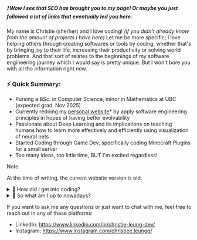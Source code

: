 ##### :exclamation: Wow I see that SEO has brought you to my page! Or maybe you just followed a lot of links that eventually led you here.</span></p>

My name is Christie (she/her) and I love coding! *(if you didn't already know from the amount of projects I have here)* Let me be more specific; I love helping others through creating softwares or tools by coding, whether that's by bringing joy to their life, increasing their productivity or solving world problems. And that sort of relates to the beginnings of my software engineering journey which I would say is pretty unique. But I won't bore you with all the information right now. 

### ⚡ Quick Summary:
- Pursing a BSc. in Computer Science, minor in Mathematics at UBC (expected grad: Nov 2025)
- Currently redoing my [personal website](http://christie.murphyshome.net/)* by apply software engineering principles in hopes of having better evolvability
- Passionate about Deep Learning and its implications on teaching humans how to learn more effectively and efficiently using visualization of neural nets
- Started Coding through Game Dev, specifically coding Minecraft Plugins for a small server
- Too many ideas, too little time, BUT I'm excited regardless!

> [!NOTE]
> At the time of writing, the current website version is old. 

<details>
  <summary>🌱 How did I get into coding?</summary>
  <br/>
Surprisingly *or maybe not surprisingly*, I didn't start by following the traditional path of taking courses in high school or university and eventually working my way up here. My inspirations started way back in Grade 5 when I first moved (*back*) to Canada. 

There was one person in my class that was very smart and always talked about getting "certificates" on learning a programming language, being able to do things like hacking (not seriously of course). Because of that, I also looked into programming and *for some reason*, chose to start with Ruby. To the little me, it seemed similar to english so I thought it was the easiest. It was also partly influenced by having the same name as one of the characters in my favourite cartoon *Jewelpet* at the time. If I remember correctly, I started learning using codecademy. 

HONESTLY, it led me nowhere. Eventually the concepts became tough to me and it seemed like I couldn't make anything out of it and as a kid, visible rewards were the thing we depended on. So unfortunately, I gave up... BUT that's not until I started playing Minecraft **ALOT** *(maybe a bit too much)*. Now I was the weird one out. While everyone is playing survival mode, I would be building houses and redstone contraptions in creative mode. I was also scared of all the mobs, *and maybe still am*. I also dabbled in alot of mods, having a world with more than 150+ mods. Then, one day I thought to myself, "hey wouldn't it be cool if I can make my own mods?". And that's how I started learning Java, again through codecademy first. This time, I had more success, creating basic projects like calculators, guess the english letter games... small things like that. Ngl, I was still not able to fully make a Minecraft mod at that time (this would be around Grade 6-7).

Then, I found a Harry Potter Minecraft Server, Knockturn, and this is where my journey really started to bloom. Luckily, this server was quite small so the community was quite tightly knit together. Because of this, I had the chance to talk to the owner of the server, who is also in charge of all the code that runs on the server. The reason why I stuck with this server out of all the more popular HP servers was the fact that they had a very unique spell-casting feature that made it feel immersive. Actually having to "swish" your wand by looking left right up down and diagonals. 

The real opportunity happened when the owner started this thing called "Dev Trainees" where she would accept around 10 people to "teach" programming to. Now, the way she taught was assigning us readings of a Java book and having us complete assignments which included around 10 questions with theoretical and practical concepts. She would then mark them and give us feedback. Quite honestly, she gave up after maybe 2-3 lessons and offloaded some of the management to me. So now, I would be the one reading ahead and designing questions and marking questions of the rest. This didn't last long because the others became bored or found it difficult to understand harder concepts. I was really the only one that stuck around after that. With this, I ended up taking up projects such as creating plugins for magical objects like the Weasley Clock, or having a fashion shop that enabled users to purchase Harry Potter fashion items (house hats, house scarves, small magical creatures, etc) in a chest-storage like popup inside Minecraft. 

I have to say, there was a HUGE learning curve when I started these projects. I remember one night, sitting in bed and trying to get this one little thing to work. It was one of my most memorable experiences in all my coding journey. I coded until I saw glimpse of light coming from my window. But the thing was, I was so excited that I didn't even feel tired. I completely lost track of time and it was as if time stopped in that moment. It still feels magical to me nowadays and is probably how I knew, coding is something I must do.

</details>

<details>
  <summary>
    🤔 So what am I up to nowadays?
  </summary>
  <br />
  Currently, I'm pursuing a Bachelors of Science at UBC, majoring in Computer Science *yes very surprising* and a minor in Mathematics. 

Now within Computer Science, the thing that gets my blood boiling the most is talking about Deep Learning. The way neural network mimic neurons in our brain fascinates me and this led me to wonder how accurately can we actually mimic a brain. Within the neuroscience community, there is still much to be explored and we don't know everything about our brains yet but that's a topic for another time. What I want to do with deep learning, is do something called meta-learning I believe. I want to use a neural network to train an model to learn, then unpack the nodes within the net to see HOW it learnt *so basically visualization of a neural network*. This can then translate to how us humans can learn most effectively and efficiently. Now this is just an idea for now but it is what I'm working up towards. So what am I actually doing now?

#### 😄 Realistically
Recently, I became very interested in software engineering principles and finally realized the importance and usefulness of it. So I'm applying these principles to see how I can make my personal website better, while also redesigning the entire page *again*. BUT, the goal is to use these principles to make it more evolvable so I don't have to scrap the entire website again and build it from scratch. On my website, I plan to run a blog and also incorporate mini games that can be played on the website so I am also looking into developing APIs to have these systems be more independent. 

At the time of writing this, my website is still using the old version since I'm on the stage of planning the structure and using UML diagrams and state diagrams *for once*. Since it is my first time applying these concepts on a real project, it might take me a while until touching the code. But feel free to check out my page and track my progress here: http://christie.murphyshome.net/
</details>

If you want to ask me any questions or just want to chat with me, feel free to reach out in any of these platforms:
- LinkedIn: https://www.linkedin.com/in/christie-leung-dev/
- Instagram: https://www.instagram.com/christiee.leungg/

<!--
**Christie-Leung/Christie-Leung** is a ✨ _special_ ✨ repository because its `README.md` (this file) appears on your GitHub profile.

Here are some ideas to get you started:

- 🔭 I’m currently working on ...
- 🌱 I’m currently learning ...
- 👯 I’m looking to collaborate on ...
- 🤔 I’m looking for help with ...
- 💬 Ask me about ...
- 📫 How to reach me: ...
- 😄 Pronouns: ...
- ⚡ Fun fact: ...
-->
